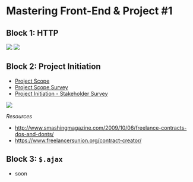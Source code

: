 # Mastering Front-End & Project #1

## Block 1: HTTP

<img src="https://github.com/ga-students/WDI_Chi_Darth_Vader/blob/master/03_mastering_front_end/http_request_response.jpeg">

<img src="https://github.com/ga-students/WDI_Chi_Darth_Vader/blob/master/03_mastering_front_end/http_request_response.png">

## Block 2: Project Initiation

* <a href="https://github.com/ga-students/WDI_Chi_Darth_Vader/blob/master/03_mastering_front_end/project_resources/project_scope.md">Project Scope</a>
* <a href="https://github.com/ga-students/WDI_Chi_Darth_Vader/blob/master/03_mastering_front_end/project_resources/project_scope_survey.md">Project Scope Survey</a>
* <a href="https://github.com/ga-students/WDI_Chi_Darth_Vader/blob/master/03_mastering_front_end/project_resources/initiation_stakeholder_survey.md">Project Initiation - Stakeholder Survey</a>

<img src="https://github.com/ga-students/WDI_Chi_Darth_Vader/blob/master/03_mastering_front_end/project_resources/project_management_triangle.png">

*Resources*
- http://www.smashingmagazine.com/2009/10/06/freelance-contracts-dos-and-donts/
- https://www.freelancersunion.org/contract-creator/

## Block 3: `$.ajax`

- soon
